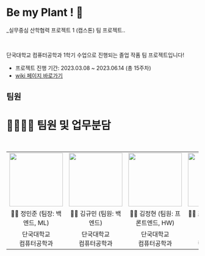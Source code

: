# Be my Plant ! 🌿


_실무중심 산학협력 프로젝트 1 (캡스톤) 팀 프로젝트..

<br>

단국대학교 컴퓨터공학과 1학기 수업으로 진행되는 졸업 작품 팀 프로젝트입니다!


- 프로젝트 진행 기간: 2023.03.08 ~ 2023.06.14 (총 15주차)
- [wiki 페이지 바로가기](https://github.com/1006lem/Be-my-Plant/wiki)



## 팀원 

# 👨‍👨‍👦‍👦 팀원 및 업무분담

<br/>

<table>
  <tr>
    <td height="140px" align="center"> <a href="https://github.com/BanApp"><img src="https://avatars.githubusercontent.com/u/93313445?s=460&v=4" width="140px" /><br/></a></td>
    <td height="140px" align="center"> <a href="https://github.com/1006lem"><img src="https://avatars.githubusercontent.com/u/68532437?v=4" width="140px" /><br/></a></td>
    <td height="140px" align="center"> <a href="https://github.com/jeonghyeon22"><img src="https://avatars.githubusercontent.com/u/89896026?v=4" width="140px" /><br/></a></td>
    <td height="140px" align="center"> <a href="https://github.com/Minjeongc"><img src="https://avatars.githubusercontent.com/u/87174310?v=4" width="140px" /><br/></a></td>
  </tr>
  <tr>
      <td align="center">👦🏻 정민준 (팀장: 백엔드, ML)</td>
      <td align="center">👦🏻 김규민 (팀원: 백엔드)</td>
      <td align="center">👦🏻 김정현 (팀원: 프론트엔드, HW)</td>
      <td align="center">👦🏻 조민정 (프론트엔드)</td>
  </tr>
  <tr>
      <td align="center">단국대학교<br/>컴퓨터공학과<br/></td>
      <td align="center">단국대학교<br/>컴퓨터공학과<br/></td>
      <td align="center">단국대학교<br/>컴퓨터공학과<br/></td>
      <td align="center">단국대학교<br/>컴퓨터공학과<br/></td>
  </tr>
</table>
<br/><br/>

<br>



<!--changelog, news, install, copying/license, bug -->
<!--https://devbirdfeet.tistory.com/38-->





